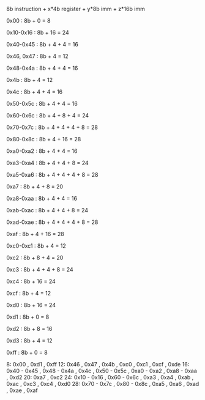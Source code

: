 8b instruction + x\*4b register + y\*8b imm + z\*16b imm

0x00 : 8b + 0 = 8

0x10-0x16 : 8b + 16 = 24

0x40-0x45 : 8b + 4 + 4 = 16

0x46, 0x47 : 8b + 4 = 12

0x48-0x4a : 8b + 4 + 4 = 16

0x4b : 8b + 4 = 12

0x4c : 8b + 4 + 4 = 16

0x50-0x5c : 8b + 4 + 4 = 16

0x60-0x6c : 8b + 4 + 8 + 4 = 24

0x70-0x7c : 8b + 4 + 4 + 4 + 8 = 28

0x80-0x8c : 8b + 4 + 16 = 28

0xa0-0xa2 : 8b + 4 + 4 = 16

0xa3-0xa4 : 8b + 4 + 4 + 8 = 24

0xa5-0xa6 : 8b + 4 + 4 + 4 + 8 = 28

0xa7 : 8b + 4 + 8 = 20

0xa8-0xaa : 8b + 4 + 4 = 16

0xab-0xac : 8b + 4 + 4 + 8 = 24

0xad-0xae : 8b + 4 + 4 + 4 + 8 = 28

0xaf : 8b + 4 + 16 = 28

0xc0-0xc1 : 8b + 4 = 12

0xc2 : 8b + 8 + 4 = 20

0xc3 : 8b + 4 + 4 + 8 = 24

0xc4 : 8b + 16 = 24

0xcf : 8b + 4 = 12

0xd0 : 8b + 16 = 24

0xd1 : 8b + 0 = 8

0xd2 : 8b + 8 = 16

0xd3 : 8b + 4 = 12

0xff : 8b + 0 = 8







 8: 0x00 , 0xd1 , 0xff
12: 0x46 , 0x47 , 0x4b , 0xc0 , 0xc1 , 0xcf , 0xde
16: 0x40 - 0x45 , 0x48 - 0x4a , 0x4c , 0x50 - 0x5c , 0xa0 - 0xa2 , 0xa8 - 0xaa , 0xd2
20: 0xa7 , 0xc2
24: 0x10 - 0x16 , 0x60 - 0x6c , 0xa3 , 0xa4 , 0xab , 0xac , 0xc3 , 0xc4 , 0xd0
28: 0x70 - 0x7c , 0x80 - 0x8c , 0xa5 , 0xa6 , 0xad , 0xae , 0xaf